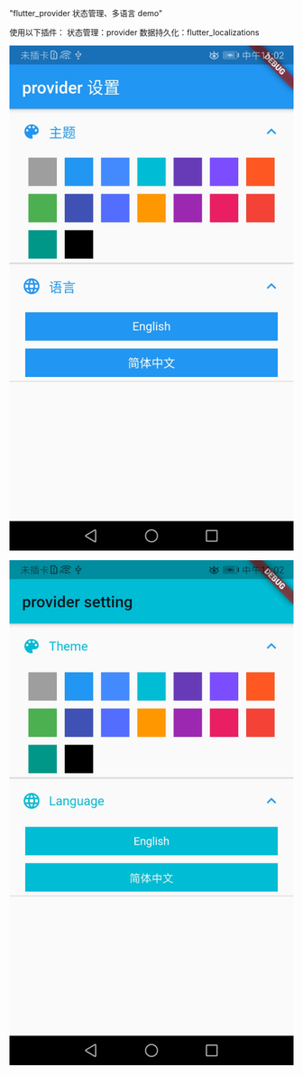 "flutter_provider 状态管理、多语言 demo" 

使用以下插件：
状态管理：provider   数据持久化：flutter_localizations
   
![image](https://github.com/hxw-haha/flutter_provider_demo/raw/master/1.jpg)

![image](https://github.com/hxw-haha/flutter_provider_demo/raw/master/2.jpg)
